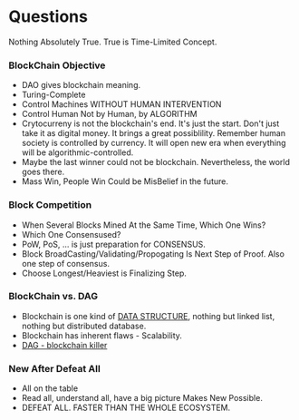 # Questions
Nothing Absolutely True. True is Time-Limited Concept.
### BlockChain Objective
  - DAO gives blockchain meaning.
  - Turing-Complete
  - Control Machines WITHOUT HUMAN INTERVENTION
  - Control Human Not by Human, by ALGORITHM
  - Crytocurreny is not the blockchain's end. It's just the start. Don't just take it as digital money. It brings a great possiblility. Remember human society is controlled by currency. It will open new era when everything will be algorithmic-controlled.
  - Maybe the last winner could not be blockchain. Nevertheless, the world goes there.
  - Mass Win, People Win Could be MisBelief in the future.
### Block Competition
  - When Several Blocks Mined At the Same Time, Which One Wins?
  - Which One Consensused?
  - PoW, PoS, ... is just preparation for CONSENSUS.
  - Block BroadCasting/Validating/Propogating Is Next Step of Proof. Also one step of consensus.
  - Choose Longest/Heaviest is Finalizing Step.
### BlockChain vs. DAG
  - Blockchain is one kind of [DATA STRUCTURE](https://www.infoworld.com/article/3257105/big-data/7-essential-technologies-for-a-modern-data-architecture.html), nothing but linked list, nothing but distributed database.
  - Blockchain has inherent flaws - Scalability.
  - [DAG - blockchain killer](https://www.investinblockchain.com/top-dag-projects/)
### New After Defeat All
  - All on the table
  - Read all, understand all, have a big picture Makes New Possible.
  - DEFEAT ALL. FASTER THAN THE WHOLE ECOSYSTEM.
### 
